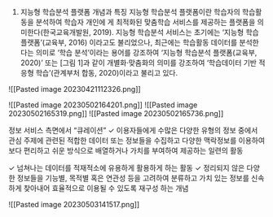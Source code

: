 1. 지능형 학습분석 플랫폼 개념과 특징 지능형 학습분석 플랫폼이란 학습자의 학습활동을 분석하여 학습자 개인에 게 최적화된 맞춤학습 서비스를 제공하는 플랫폼을 의미한다(한국교육개발원, 2019). 지능형 학습분석 서비스는 초기에는 ‘지능형 학습플랫폼’(교육부, 2016) 이라고도 불리었으나, 최근에는 학습활동 데이터를 분석한다는 의미로 ‘학습 분석’이라는 용어를 강조하여 ‘지능형 학습분석 플랫폼(교육부, 2020)’ 또는 [그림 1]과 같이 개별화·맞춤화의 의미를 강조하여 ‘학습데이터 기반 적응형 학습’(관계부처 합동, 2020)이라고 불리고 있다.

![[Pasted image 20230421112326.png]]

![[Pasted image 20230502164201.png]]
![[Pasted image 20230502165319.png]]
![[Pasted image 20230502165736.png]]

정보 서비스 측면에서 “큐레이션”
✓ 이용자들에게 수많은 다양한 유형의 정보 중에서 관심 주제에 관련된 적합한 데이터 또는 정보들을 수집하고 다양한 맥락정보를 이용하여 보다 편리하고 쉬운 방식으로 배열하거나 가치를 부여하여 제공하는 일련의 활동

✓ 넘쳐나는 데이터를 적재적소에 유용하게 활용하게 하는 활동 
✓ 정리되지 않은 다양한 정보들을 기능별, 목적별 혹은 연관성 등을 고려하여 분류하고 가치 있는 정보를       신속하게 찾아내어 효율적으로 이용될 수 있도록 재구성 하는 개념



![[Pasted image 20230503141517.png]]